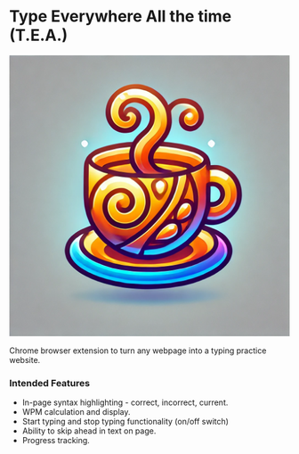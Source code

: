 # Type Everywhere All the time (T.E.A.)

![Logo](./tea.webp)

Chrome browser extension to turn any webpage into a typing practice website.

### Intended Features

- In-page syntax highlighting - correct, incorrect, current.
- WPM calculation and display.
- Start typing and stop typing functionality (on/off switch)
- Ability to skip ahead in text on page.
- Progress tracking.
